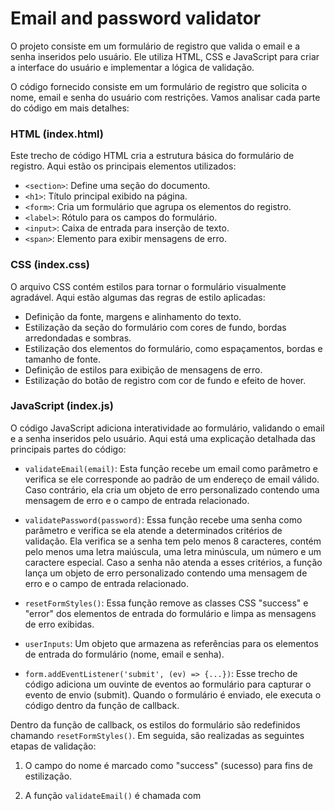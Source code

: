 # Email and password validator 

O projeto consiste em um formulário de registro que valida o email e a senha inseridos pelo usuário. Ele utiliza HTML, CSS e JavaScript para criar a interface do usuário e implementar a lógica de validação.

O código fornecido consiste em um formulário de registro que solicita o nome, email e senha do usuário com restrições. Vamos analisar cada parte do código em mais detalhes:

### HTML (index.html)
Este trecho de código HTML cria a estrutura básica do formulário de registro. Aqui estão os principais elementos utilizados:

- `<section>`: Define uma seção do documento.
- `<h1>`: Título principal exibido na página.
- `<form>`: Cria um formulário que agrupa os elementos do registro.
- `<label>`: Rótulo para os campos do formulário.
- `<input>`: Caixa de entrada para inserção de texto.
- `<span>`: Elemento para exibir mensagens de erro.

### CSS (index.css)
O arquivo CSS contém estilos para tornar o formulário visualmente agradável. Aqui estão algumas das regras de estilo aplicadas:

- Definição da fonte, margens e alinhamento do texto.
- Estilização da seção do formulário com cores de fundo, bordas arredondadas e sombras.
- Estilização dos elementos do formulário, como espaçamentos, bordas e tamanho de fonte.
- Definição de estilos para exibição de mensagens de erro.
- Estilização do botão de registro com cor de fundo e efeito de hover.

### JavaScript (index.js)
O código JavaScript adiciona interatividade ao formulário, validando o email e a senha inseridos pelo usuário. Aqui está uma explicação detalhada das principais partes do código: 

- `validateEmail(email)`: Esta função recebe um email como parâmetro e verifica se ele corresponde ao padrão de um endereço de email válido. Caso contrário, ela cria um objeto de erro personalizado contendo uma mensagem de erro e o campo de entrada relacionado.

- `validatePassword(password)`: Essa função recebe uma senha como parâmetro e verifica se ela atende a determinados critérios de validação. Ela verifica se a senha tem pelo menos 8 caracteres, contém pelo menos uma letra maiúscula, uma letra minúscula, um número e um caractere especial. Caso a senha não atenda a esses critérios, a função lança um objeto de erro personalizado contendo uma mensagem de erro e o campo de entrada relacionado.

- `resetFormStyles()`: Essa função remove as classes CSS "success" e "error" dos elementos de entrada do formulário e limpa as mensagens de erro exibidas.

- `userInputs`: Um objeto que armazena as referências para os elementos de entrada do formulário (nome, email e senha).

- `form.addEventListener('submit', (ev) => {...})`: Esse trecho de código adiciona um ouvinte de eventos ao formulário para capturar o evento de envio (submit). Quando o formulário é enviado, ele executa o código dentro da função de callback.

Dentro da função de callback, os estilos do formulário são redefinidos chamando `resetFormStyles()`. Em seguida, são realizadas as seguintes etapas de validação:

1. O campo do nome é marcado como "success" (sucesso) para fins de estilização.

2. A função `validateEmail()` é chamada com
